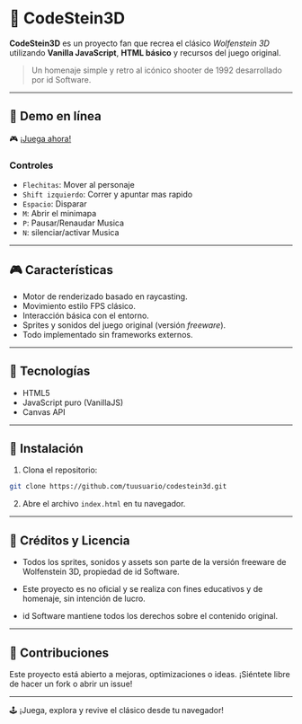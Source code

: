 # 🐺 CodeStein3D

**CodeStein3D** es un proyecto fan que recrea el clásico *Wolfenstein 3D* utilizando **Vanilla JavaScript**, **HTML básico** y recursos del juego original.

> Un homenaje simple y retro al icónico shooter de 1992 desarrollado por id Software.

---

## 🔗 Demo en línea

🎮 [¡Juega ahora!](https://code3d.gomeware.dev)

### Controles
- `Flechitas`: Mover al personaje
- `Shift izquierdo`: Correr y apuntar mas rapido
- `Espacio`: Disparar
- `M`: Abrir el minimapa
- `P`:  Pausar/Renaudar Musica
- `N`:  silenciar/activar  Musica

---

## 🎮 Características

- Motor de renderizado basado en raycasting.
- Movimiento estilo FPS clásico.
- Interacción básica con el entorno.
- Sprites y sonidos del juego original (versión *freeware*).
- Todo implementado sin frameworks externos.

---

## 🚀 Tecnologías

- HTML5
- JavaScript puro (VanillaJS)
- Canvas API

---

## 📁 Instalación

1. Clona el repositorio:

```bash
git clone https://github.com/tuusuario/codestein3d.git
```
2. Abre el archivo `index.html` en tu navegador.

---

## 📢 Créditos y Licencia

- Todos los sprites, sonidos y assets son parte de la versión freeware de Wolfenstein 3D, propiedad de id Software.

- Este proyecto es no oficial y se realiza con fines educativos y de homenaje, sin intención de lucro.

- id Software mantiene todos los derechos sobre el contenido original.

---

## 🙌 Contribuciones

Este proyecto está abierto a mejoras, optimizaciones o ideas. ¡Siéntete libre de hacer un fork o abrir un issue!

---

🕹️ ¡Juega, explora y revive el clásico desde tu navegador!
